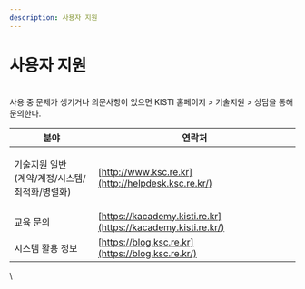 ```yaml
---
description: 사용자 지원
---
```


# 사용자 지원

\
사용 중 문제가 생기거나 의문사항이 있으면 KISTI 홈페이지 > 기술지원 > 상담을 통해 문의한다.

| 분야                                    | 연락처                                                           |
| ------------------------------------- | ------------------------------------------------------------- |
| <p>기술지원 일반<br>(계약/계정/시스템/최적화/병렬화)</p> | [http://www.ksc.re.kr](http://helpdesk.ksc.re.kr/)            |
| 교육 문의                                 | [https://kacademy.kisti.re.kr](https://kacademy.kisti.re.kr/) |
| 시스템 활용 정보                             | [https://blog.ksc.re.kr](https://blog.ksc.re.kr/)             |

\\
